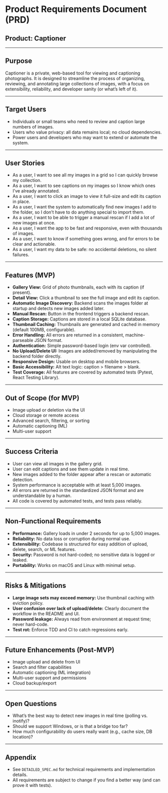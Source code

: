 # Product Requirements Document (PRD)

## Product: Captioner

---

## Purpose
Captioner is a private, web-based tool for viewing and captioning photographs. It is designed to streamline the process of organizing, reviewing, and annotating large collections of images, with a focus on extensibility, reliability, and developer sanity (or what’s left of it).

---

## Target Users
- Individuals or small teams who need to review and caption large numbers of images.
- Users who value privacy: all data remains local; no cloud dependencies.
- Power users and developers who may want to extend or automate the system.

---

## User Stories
- As a user, I want to see all my images in a grid so I can quickly browse my collection.
- As a user, I want to see captions on my images so I know which ones I’ve already annotated.
- As a user, I want to click an image to view it full-size and edit its caption in place.
- As a user, I want the system to automatically find new images I add to the folder, so I don’t have to do anything special to import them.
- As a user, I want to be able to trigger a manual rescan if I add a lot of new images at once.
- As a user, I want the app to be fast and responsive, even with thousands of images.
- As a user, I want to know if something goes wrong, and for errors to be clear and actionable.
- As a user, I want my data to be safe: no accidental deletions, no silent failures.

---

## Features (MVP)
- **Gallery View:** Grid of photo thumbnails, each with its caption (if present).
- **Detail View:** Click a thumbnail to see the full image and edit its caption.
- **Automatic Image Discovery:** Backend scans the images folder at startup and detects new images added later.
- **Manual Rescan:** Button in the frontend triggers a backend rescan.
- **Caption Storage:** Captions are stored in a local SQLite database.
- **Thumbnail Caching:** Thumbnails are generated and cached in memory (default 100MB, configurable).
- **Error Handling:** All errors are returned in a consistent, machine-parseable JSON format.
- **Authentication:** Simple password-based login (env var controlled).
- **No Upload/Delete UI:** Images are added/removed by manipulating the backend folder directly.
- **Responsive Design:** Usable on desktop and mobile browsers.
- **Basic Accessibility:** Alt text logic: caption > filename > blank.
- **Test Coverage:** All features are covered by automated tests (Pytest, React Testing Library).

---

## Out of Scope (for MVP)
- Image upload or deletion via the UI
- Cloud storage or remote access
- Advanced search, filtering, or sorting
- Automatic captioning (ML)
- Multi-user support

---

## Success Criteria
- User can view all images in the gallery grid.
- User can edit captions and see them update in real time.
- New images added to the folder appear after a rescan or automatic detection.
- System performance is acceptable with at least 5,000 images.
- All errors are returned in the standardized JSON format and are understandable by a human.
- All code is covered by automated tests, and tests pass reliably.

---

## Non-Functional Requirements
- **Performance:** Gallery loads in under 2 seconds for up to 5,000 images.
- **Reliability:** No data loss or corruption during normal use.
- **Extensibility:** Codebase is structured for easy addition of upload, delete, search, or ML features.
- **Security:** Password is not hard-coded; no sensitive data is logged or leaked.
- **Portability:** Works on macOS and Linux with minimal setup.

---

## Risks & Mitigations
- **Large image sets may exceed memory:** Use thumbnail caching with eviction policy.
- **User confusion over lack of upload/delete:** Clearly document the workflow in the README and UI.
- **Password leakage:** Always read from environment at request time; never hard-code.
- **Test rot:** Enforce TDD and CI to catch regressions early.

---

## Future Enhancements (Post-MVP)
- Image upload and delete from UI
- Search and filter capabilities
- Automatic captioning (ML integration)
- Multi-user support and permissions
- Cloud backup/export

---

## Open Questions
- What’s the best way to detect new images in real time (polling vs. inotify)?
- Should we support Windows, or is that a bridge too far?
- How much configurability do users really want (e.g., cache size, DB location)?

---

## Appendix
- See `DETAILED_SPEC.md` for technical requirements and implementation details.
- All requirements are subject to change if you find a better way (and can prove it with tests).
